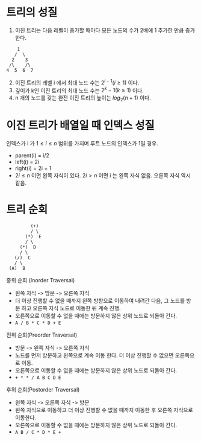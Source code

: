 # 트리의 성질

1. 이진 트리는 다음 레벨이 증가할 때마다 모든 노드의 수가 2배에 1 추가한 만큼 증가 한다.
```text
    1
   /  \    
  2    3
 /\    /\
4  5  6  7
```
2. 이진 트리의 레벨 i 에서 최대 노드 수는 $2^{i-1}(i \geq 1)$ 이다.
3. 깊이가 k인 이진 트리의 최대 노드 수는 $2^k - 1(k \geq 1)$ 이다.
4. n 개의 노드를 갖는 완전 이진 트리의 높이는 $log_2(n+1)$ 이다.

# 이진 트리가 배열일 때 인덱스 성질

인덱스가 i 가 $1 \le i \le n$ 범위를 가지며 루트 노드의 인덱스가 1일 경우. 

- parent(i) = i/2
- left(i) = 2i 
- right(i) = 2i + 1
- $2i \le n$ 이면 왼쪽 자식이 있다. $2i > n$ 이면 i 는 왼쪽 자식 없음. 오른쪽 자식 역시 같음.

# 트리 순회

```text
         (+)
         / \ 
       (*)  E
       / \  
     (*)  D
     / \ 
   (/)  C
   / \
 (A)  B
```

중위 순회 (Inorder Traversal)
- 왼쪽 자식 -> 방문 -> 오른쪽 자식
- 더 이상 진행할 수 없을 때까지 왼쪽 방향으로 이동하여 내려간 다음, 그 노드를 방문 하고 오른쪽 자식 노드로 이동한 뒤 계속 진행.
- 오른쪽으로 이동할 수 없을 때에는 방문하지 않은 상위 노드로 되돌아 간다.
- `A / B * C * D + E`

전위 순회(Preorder Traversal)
- 방문 -> 왼쪽 자식 -> 오른쪽 자식
- 노드를 먼저 방문하고 왼쪽으로 계속 이동 한다. 더 이상 진행할 수 없으면 오른쪽으로 이동.
- 오른쪽으로 이동할 수 없을 때에는 방문하지 않은 상위 노드로 되돌아 간다.
- `+ * * / A B C D E`

후위 순회(Postorder Traversal)
- 왼쪽 자식 -> 오른쪽 자식 -> 방문
- 왼쪽 자식으로 이동하고 더 이상 진행할 수 없을 때까지 이동한 후 오른쪽 자식으로 이동한다. 
- 오른쪽으로 이동할 수 없을 때에는 방문하지 않은 상위 노드로 되돌아 간다.
- `A B / C * D * E +`